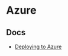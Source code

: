 # Azure

## Docs

- [Deploying to Azure](https://docs.github.com/en/actions/deployment/deploying-to-your-cloud-provider/deploying-to-azure)
